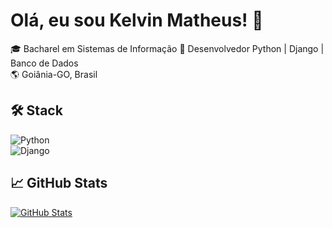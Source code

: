 # Olá, eu sou Kelvin Matheus! 👋  
🎓 Bacharel em Sistemas de Informação
🎯 Desenvolvedor Python | Django | Banco de Dados  
🌎 Goiânia-GO, Brasil  

## 🛠 Stack  
![Python](https://img.shields.io/badge/Python-3776AB?style=for-the-badge&logo=python&logoColor=white)  
![Django](https://img.shields.io/badge/Django-092E20?style=for-the-badge&logo=django&logoColor=white)  

## 📈 GitHub Stats 
[![GitHub Stats](https://github-readme-stats.vercel.app/api?username=kmatheus&theme=merko&show_icons=true&hide_border=true&include_all_commits=true&count_private=true&hide=issues,prs)](https://github-readme-stats.vercel.app/api?username=kmatheus&theme=merko&count_private=true&include_all_commits=true&show_icons=true  )
